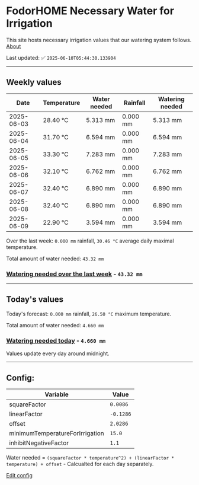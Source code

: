 # FodorHOME Necessary Water for Irrigation

This site hosts necessary irrigation values that our watering system follows. [About](https://github.com/redyau/irrigation)

Last updated: ✅ `2025-06-10T05:44:30.133904`

---

## Weekly values

| Date | Temperature | Water needed | Rainfall | Watering needed |
|-----|-----|-----|-----|-----|
| 2025-06-03 | 28.40 °C | 5.313 mm | 0.000 mm | 5.313 mm |
| 2025-06-04 | 31.70 °C | 6.594 mm | 0.000 mm | 6.594 mm |
| 2025-06-05 | 33.30 °C | 7.283 mm | 0.000 mm | 7.283 mm |
| 2025-06-06 | 32.10 °C | 6.762 mm | 0.000 mm | 6.762 mm |
| 2025-06-07 | 32.40 °C | 6.890 mm | 0.000 mm | 6.890 mm |
| 2025-06-08 | 32.40 °C | 6.890 mm | 0.000 mm | 6.890 mm |
| 2025-06-09 | 22.90 °C | 3.594 mm | 0.000 mm | 3.594 mm |


Over the last week: `0.000 mm` rainfall, `30.46 °C` average daily maximal temperature.

Total amount of water needed: `43.32 mm`

### [Watering needed over the last week](lastweek.txt) - `43.32 mm`

---

## Today's values

Today's forecast: `0.000 mm` rainfall, `26.50 °C` maximum temperature.

Total amount of water needed: `4.660 mm`

### [Watering needed today](today.txt) - `4.660 mm`

Values update every day around midnight.

---

## Config:

| Variable | Value |
|-----|-----|
| squareFactor | `0.0086` |
| linearFactor | `-0.1286` |
| offset | `2.0286` |
| minimumTemperatureForIrrigation | `15.0` |
| inhibitNegativeFactor | `1.1` |

Water needed = `(squareFactor * temperature^2) + (linearFactor * temperature) + offset` - Calcualted for each day separately.

[Edit config](https://github.com/RedyAu/irrigation/edit/main/config.json)

